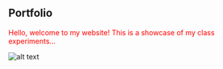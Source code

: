 Portfolio
---
<span style="color:red">Hello, welcome to my website! This is a showcase of my class experiments...</span>


![alt text]()

